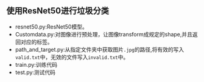 ## 使用ResNet50进行垃圾分类
* resnet50.py:ResNet50模型。
* Customdata.py:对图像进行预处理，让图像transform成规定的shape,并且返回对应的标签。
* path_and_target.py:从指定文件夹中获取图片`.jpg`的路径,将有效的写入`valid.txt`中，无效的文件写入`invalid.txt`中。
* train.py:训练代码
* test.py:测试代码
